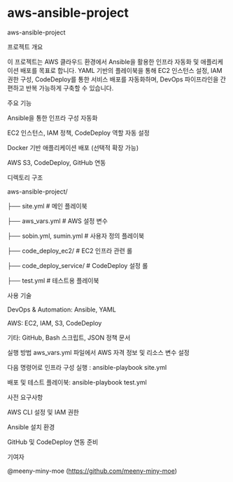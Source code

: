 ﻿# aws-ansible-project
aws-ansible-project

프로젝트 개요

이 프로젝트는 AWS 클라우드 환경에서 Ansible을 활용한 인프라 자동화 및 애플리케이션 배포를 목표로 합니다. YAML 기반의 플레이북을 통해 EC2 인스턴스 설정, IAM 권한 구성, CodeDeploy를 통한 서비스 배포를 자동화하며, DevOps 파이프라인을 간편하고 반복 가능하게 구축할 수 있습니다.

주요 기능

Ansible을 통한 인프라 구성 자동화


EC2 인스턴스, IAM 정책, CodeDeploy 역할 자동 설정


Docker 기반 애플리케이션 배포 (선택적 확장 가능)


AWS S3, CodeDeploy, GitHub 연동


디렉토리 구조

aws-ansible-project/

├── site.yml                # 메인 플레이북

├── aws_vars.yml            # AWS 설정 변수

├── sobin.yml, sumin.yml    # 사용자 정의 플레이북

├── code_deploy_ec2/        # EC2 인프라 관련 롤

├── code_deploy_service/    # CodeDeploy 설정 롤

├── test.yml                # 테스트용 플레이북


사용 기술

DevOps & Automation: Ansible, YAML

AWS: EC2, IAM, S3, CodeDeploy

기타: GitHub, Bash 스크립트, JSON 정책 문서

실행 방법
aws_vars.yml 파일에서 AWS 자격 정보 및 리소스 변수 설정

다음 명령어로 인프라 구성 실행 : ansible-playbook site.yml

배포 및 테스트 플레이북: ansible-playbook test.yml

사전 요구사항

AWS CLI 설정 및 IAM 권한

Ansible 설치 환경

GitHub 및 CodeDeploy 연동 준비

기여자

@meeny-miny-moe (https://github.com/meeny-miny-moe)

